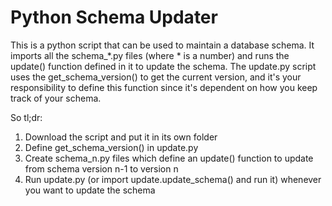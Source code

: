 Python Schema Updater
=====================

This is a python script that can be used to maintain a database schema. It imports all the schema_*.py files (where * is a number) and runs the update() function defined in it to update the schema. The update.py script uses the get_schema_version() to get the current version, and it's your responsibility to define this function since it's dependent on how you keep track of your schema.

So tl;dr:
1. Download the script and put it in its own folder
2. Define get_schema_version() in update.py
3. Create schema_n.py files which define an update() function to update from schema version n-1 to version n
4. Run update.py  (or import update.update_schema() and run it) whenever you want to update the schema
